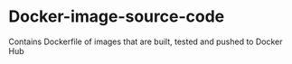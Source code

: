 # Docker-image-source-code
Contains Dockerfile of images that are built, tested and pushed to Docker Hub
